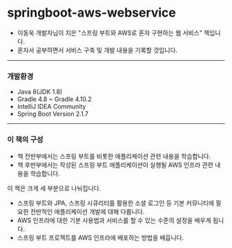 # springboot-aws-webservice

- 이동욱 개발자님이 지은 "스프링 부트와 AWS로 혼자 구현하는 웹 서비스" 책입니다.
- 혼자서 공부하면서 서비스 구축 및 개발 내용을 기록할 것입니다.


---

### 개발환경

- Java 8(JDK 1.8)
- Gradle 4.8 ~ Gradle 4.10.2
- IntelliJ IDEA Community
- Spring Boot Version 2.1.7


---

### 이 책의 구성

- 책 전반부에서는 스프링 부트를 비롯한 애플리케이션 관련 내용을 학습합니다.
- 책 후반부에서는 작성된 스프링 부트 애플리케이션이 실행될 AWS 인프라 관련 내용을 학습합니다.


이 책은 크게 세 부분으로 나눠집니다.

- 스프링 부트와 JPA, 스프링 시큐리티를 활용한 소셜 로그인 등 기본 커뮤니티에 필요한 전반적인 애플리케이션 개발에 대해 다룹니다.
- AWS 인프라에 대한 기본 사용법과 서비스를 할 수 있는 수준의 설정을 배우게 됩니다.
- 스프링 부트 프로젝트를 AWS 인프라에 배포하는 방법을 배웁니다.

